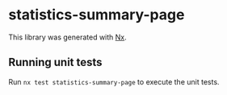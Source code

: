 # statistics-summary-page

This library was generated with [Nx](https://nx.dev).

## Running unit tests

Run `nx test statistics-summary-page` to execute the unit tests.
